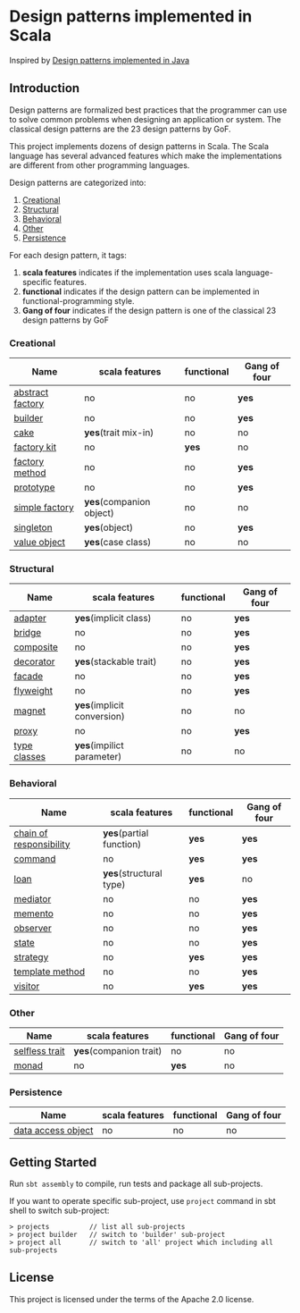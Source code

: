 # Design patterns implemented in Scala

Inspired by [Design patterns implemented in Java](https://github.com/iluwatar/java-design-patterns)

## Introduction
Design patterns are formalized best practices that the programmer can use to solve common problems when designing an application or system.
The classical design patterns are the 23 design patterns by GoF.

This project implements dozens of design patterns in Scala.
The Scala language has several advanced features which make the implementations are different from other programming languages.

Design patterns are categorized into:
1. [Creational](#creational)
2. [Structural](#structural)
3. [Behavioral](#behavioral)
4. [Other](#other)
5. [Persistence](#persistence)

For each design pattern, it tags:
1. **scala features** indicates if the implementation uses scala language-specific features.
2. **functional** indicates if the design pattern can be implemented in functional-programming style.
3. **Gang of four** indicates if the design pattern is one of the classical 23 design patterns by GoF


### Creational

|     Name                                             |      scala features        |functional|Gang of four|
|------------------------------------------------------|----------------------------|----------|------------|
|[abstract factory](./creational/abstract-factory/)    | no                         | no       | **yes**    |
|[builder](./creational/builder/)                      | no                         | no       | **yes**    |
|[cake](./creational/cake/)                            | **yes**(trait mix-in)      | no       | no         |
|[factory kit](./creational/factory-kit/)              | no                         | **yes**  | no         |
|[factory method](./creational/factory-method/)        | no                         | no       | **yes**    |
|[prototype](./creational/prototype/)                  | no                         | no       | **yes**    |
|[simple factory](./creational/simple-factory/)        | **yes**(companion object)  | no       | no         |
|[singleton](./creational/singleton/)                  | **yes**(object)            | no       | **yes**    |
|[value object](./creational/value-object/)            | **yes**(case class)        | no       | no         |


### Structural

|    Name                                              |      scala features         |functional|Gang of four|
|------------------------------------------------------|-----------------------------|----------|------------|
|[adapter](./structural/adapter/)                      | **yes**(implicit class)     | no       | **yes**    |
|[bridge](./structural/bridge/)                        | no                          | no       | **yes**    |
|[composite](./structural/composite/)                  | no                          | no       | **yes**    |
|[decorator](./structural/decorator/)                  | **yes**(stackable trait)    | no       | **yes**    |
|[facade](./structural/facade/)                        | no                          | no       | **yes**    |
|[flyweight](./structural/flyweight/)                  | no                          | no       | **yes**    |
|[magnet](./structural/magnet/)                        | **yes**(implicit conversion)| no       | no         |
|[proxy](./structural/proxy/)                          | no                          | no       | **yes**    |
|[type classes](./structural/type-classes/)            | **yes**(impilict parameter) | no       | no         |


### Behavioral

|    Name                                                         |      scala features      |functional|Gang of four|
|-----------------------------------------------------------------|--------------------------|----------|------------|
|[chain of responsibility](./behavioral/chain-of-responsibility/) | **yes**(partial function)| **yes**  | **yes**    |
|[command](./behavioral/command/)                                 | no                       | **yes**  | **yes**    |
|[loan](./behavioral/loan/)                                       | **yes**(structural type) | **yes**  | no         |
|[mediator](./behavioral/mediator/)                               | no                       | no       | **yes**    |
|[memento](./behavioral/memento/)                                 | no                       | no       | **yes**    |
|[observer](./behavioral/observer/)                               | no                       | no       | **yes**    |
|[state](./behavioral/state/)                                     | no                       | no       | **yes**    |
|[strategy](./behavioral/strategy/)                               | no                       | **yes**  | **yes**    |
|[template method](./behavioral/template-method/)                 | no                       | no       | **yes**    |
|[visitor](./behavioral/visitor/)                                 | no                       | **yes**  | **yes**    |


### Other

|    Name                                            |      scala features         |functional|Gang of four|
|----------------------------------------------------|-----------------------------|----------|------------|
|[selfless trait](./other/selfless-trait/)           | **yes**(companion trait)    | no       | no         |
|[monad](./other/monad/)                             | no                          | **yes**  | no         |


### Persistence

|    Name                                                |      scala features     |functional|Gang of four|
|--------------------------------------------------------|-------------------------|----------|------------|
|[data access object](./persistence/data-access-object/) | no                      | no       | no         |



## Getting Started

Run ```sbt assembly``` to compile, run tests and package all sub-projects.

If you want to operate specific sub-project, use ```project``` command in sbt shell to switch sub-project:
```shell
> projects          // list all sub-projects
> project builder   // switch to 'builder' sub-project
> project all       // switch to 'all' project which including all sub-projects
```

## License
This project is licensed under the terms of the Apache 2.0 license.

